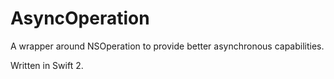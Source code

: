 # AsyncOperation
A wrapper around NSOperation to provide better asynchronous capabilities.

Written in Swift 2.
